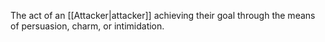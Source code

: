 The act of an [[Attacker|attacker]] achieving their goal through the means of persuasion, charm, or intimidation.